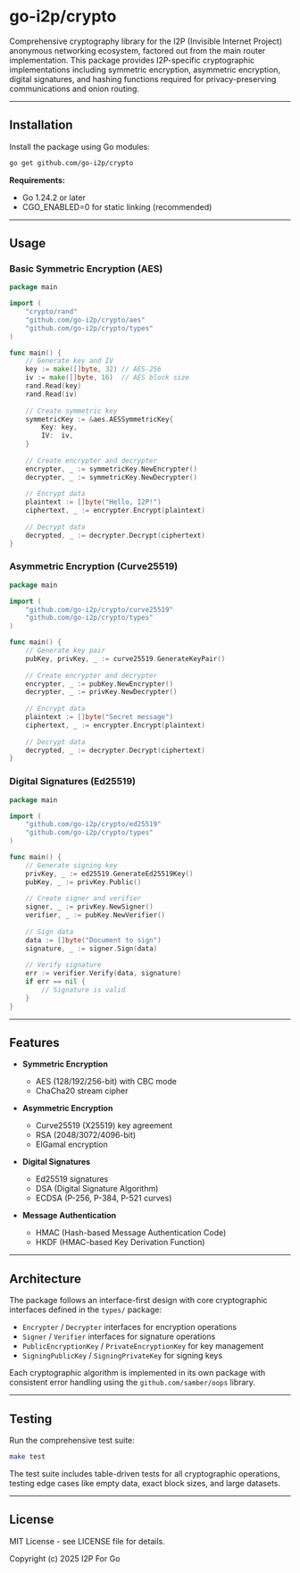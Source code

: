# go-i2p/crypto

Comprehensive cryptography library for the I2P (Invisible Internet Project) anonymous networking ecosystem, factored out from the main router implementation. This package provides I2P-specific cryptographic implementations including symmetric encryption, asymmetric encryption, digital signatures, and hashing functions required for privacy-preserving communications and onion routing.

---

## Installation

Install the package using Go modules:

```bash
go get github.com/go-i2p/crypto
```

**Requirements:**
- Go 1.24.2 or later
- CGO_ENABLED=0 for static linking (recommended)

---

## Usage

### Basic Symmetric Encryption (AES)

```go
package main

import (
    "crypto/rand"
    "github.com/go-i2p/crypto/aes"
    "github.com/go-i2p/crypto/types"
)

func main() {
    // Generate key and IV
    key := make([]byte, 32) // AES-256
    iv := make([]byte, 16)  // AES block size
    rand.Read(key)
    rand.Read(iv)
    
    // Create symmetric key
    symmetricKey := &aes.AESSymmetricKey{
        Key: key,
        IV:  iv,
    }
    
    // Create encrypter and decrypter
    encrypter, _ := symmetricKey.NewEncrypter()
    decrypter, _ := symmetricKey.NewDecrypter()
    
    // Encrypt data
    plaintext := []byte("Hello, I2P!")
    ciphertext, _ := encrypter.Encrypt(plaintext)
    
    // Decrypt data
    decrypted, _ := decrypter.Decrypt(ciphertext)
}
```

### Asymmetric Encryption (Curve25519)

```go
package main

import (
    "github.com/go-i2p/crypto/curve25519"
    "github.com/go-i2p/crypto/types"
)

func main() {
    // Generate key pair
    pubKey, privKey, _ := curve25519.GenerateKeyPair()
    
    // Create encrypter and decrypter
    encrypter, _ := pubKey.NewEncrypter()
    decrypter, _ := privKey.NewDecrypter()
    
    // Encrypt data
    plaintext := []byte("Secret message")
    ciphertext, _ := encrypter.Encrypt(plaintext)
    
    // Decrypt data
    decrypted, _ := decrypter.Decrypt(ciphertext)
}
```

### Digital Signatures (Ed25519)

```go
package main

import (
    "github.com/go-i2p/crypto/ed25519"
    "github.com/go-i2p/crypto/types"
)

func main() {
    // Generate signing key
    privKey, _ := ed25519.GenerateEd25519Key()
    pubKey, _ := privKey.Public()
    
    // Create signer and verifier
    signer, _ := privKey.NewSigner()
    verifier, _ := pubKey.NewVerifier()
    
    // Sign data
    data := []byte("Document to sign")
    signature, _ := signer.Sign(data)
    
    // Verify signature
    err := verifier.Verify(data, signature)
    if err == nil {
        // Signature is valid
    }
}
```

---

## Features

- **Symmetric Encryption**
  - AES (128/192/256-bit) with CBC mode
  - ChaCha20 stream cipher

- **Asymmetric Encryption**
  - Curve25519 (X25519) key agreement
  - RSA (2048/3072/4096-bit)
  - ElGamal encryption

- **Digital Signatures**
  - Ed25519 signatures
  - DSA (Digital Signature Algorithm)
  - ECDSA (P-256, P-384, P-521 curves)

- **Message Authentication**
  - HMAC (Hash-based Message Authentication Code)
  - HKDF (HMAC-based Key Derivation Function)

---

## Architecture

The package follows an interface-first design with core cryptographic interfaces defined in the `types/` package:

- `Encrypter` / `Decrypter` interfaces for encryption operations
- `Signer` / `Verifier` interfaces for signature operations
- `PublicEncryptionKey` / `PrivateEncryptionKey` for key management
- `SigningPublicKey` / `SigningPrivateKey` for signing keys

Each cryptographic algorithm is implemented in its own package with consistent error handling using the `github.com/samber/oops` library.

---

## Testing

Run the comprehensive test suite:

```bash
make test
```

The test suite includes table-driven tests for all cryptographic operations, testing edge cases like empty data, exact block sizes, and large datasets.

---

## License

MIT License - see LICENSE file for details.

Copyright (c) 2025 I2P For Go
